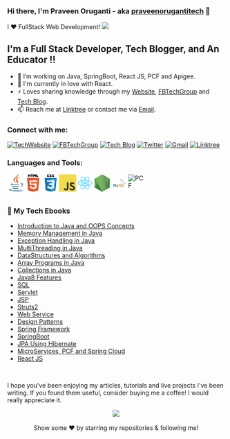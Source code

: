 
### Hi there, I'm Praveen Oruganti - aka [praveenorugantitech][GitHub] 👋

I ❤️ FullStack Web Development! <img height="64px" src="https://raw.githubusercontent.com/praveenorugantitech/praveenorugantitech/master/images/Developer.gif">

## I'm a Full Stack Developer, Tech Blogger, and An Educator !!
- 🔭 I’m working on Java, SpringBoot, React JS, PCF and Apigee.
- 🌱 I'm currently in love with React.
- ⚡ Loves sharing knowledge through my [Website], [FBTechGroup] and [Tech Blog].
- 📫 Reach me at [Linktree] or contact me via [Email].


### Connect with me:

[![TechWebsite](https://img.shields.io/badge/-TechWebsite-blue?style=flat-square&logo=Website&logoColor=white)](https://praveenorugantitech.firebaseapp.com)
[![FBTechGroup](https://img.shields.io/badge/-FBTechGroup-blue?style=flat-square&logo=facebook&logoColor=white)](https://www.facebook.com/groups/praveenorugantitech)
[![Tech Blog](https://img.shields.io/badge/-Blog-orange?style=flat-square&logo=blogger&logoColor=white)](https://praveenorugantitech.blogspot.com)
[![Twitter](https://img.shields.io/badge/-Twitter-blue?style=flat-square&logo=Twitter&logoColor=white)](https://twitter.com/praveenoruganti)
[![Gmail](https://img.shields.io/badge/-Gmail-red?style=flat-square&logo=Gmail&logoColor=white)](mailto:praveenorugantitech@gmail.com)
[![Linktree](https://img.shields.io/badge/-Linktree-green?style=flat-square&logo=Linktree&logoColor=white)](https://linktr.ee/praveenoruganti)

### Languages and Tools:

<img align="left" alt="JAVA" width="40px" src="https://raw.githubusercontent.com/github/explore/80688e429a7d4ef2fca1e82350fe8e3517d3494d/topics/java/java.png" />
<img align="left" alt="HTML5" width="40px" src="https://raw.githubusercontent.com/github/explore/80688e429a7d4ef2fca1e82350fe8e3517d3494d/topics/html/html.png" />
<img align="left" alt="CSS3" width="40px" src="https://raw.githubusercontent.com/github/explore/80688e429a7d4ef2fca1e82350fe8e3517d3494d/topics/css/css.png" />
<img align="left" alt="JavaScript" width="40px" src="https://raw.githubusercontent.com/github/explore/80688e429a7d4ef2fca1e82350fe8e3517d3494d/topics/javascript/javascript.png" />
<img align="left" alt="React" width="40px" src="https://raw.githubusercontent.com/github/explore/80688e429a7d4ef2fca1e82350fe8e3517d3494d/topics/react/react.png" />
<img align="left" alt="Node.js" width="40px" src="https://raw.githubusercontent.com/github/explore/80688e429a7d4ef2fca1e82350fe8e3517d3494d/topics/nodejs/nodejs.png" />
<img align="left" alt="MySQL" width="40px" src="https://raw.githubusercontent.com/github/explore/80688e429a7d4ef2fca1e82350fe8e3517d3494d/topics/mysql/mysql.png" />
<img align="left" alt="PCF" width="40px" src="https://avatars2.githubusercontent.com/u/5497370?s=200&v=4" />

<br/><br/><br/>


### 📕 My Tech Ebooks
- [Introduction to Java and OOPS Concepts](https://github.com/praveenorugantitech/praveenorugantitech-ebooks/raw/master/Java%20Introduction_OOPS%20Concepts.pdf)
- [Memory Management in Java](https://github.com/praveenorugantitech/praveenorugantitech-ebooks/raw/master/Java%20Memory%20Management.pdf)
- [Exception Handling in Java](https://github.com/praveenorugantitech/praveenorugantitech-ebooks/raw/master/Java%20Exception%20Handling.pdf)
- [MultiThreading in Java](https://github.com/praveenorugantitech/praveenorugantitech-ebooks/raw/master/Java%20MultiThreading.pdf)
- [DataStructures and Algorithms](https://github.com/praveenorugantitech/praveenorugantitech-ebooks/raw/master/DataStructures_Algorithms.pdf)
- [Array Programs in Java](https://github.com/praveenorugantitech/praveenorugantitech-ebooks/raw/master/Java%20Array%20Programs.pdf)
- [Collections in Java](https://github.com/praveenorugantitech/praveenorugantitech-ebooks/raw/master/Java%20Collections.pdf)
- [Java8 Features](https://github.com/praveenorugantitech/praveenorugantitech-ebooks/raw/master/Java8%20Features.pdf)
- [SQL](https://github.com/praveenorugantitech/praveenorugantitech-ebooks/raw/master/SQL.pdf)
- [Servlet](https://github.com/praveenorugantitech/praveenorugantitech-ebooks/raw/master/Servlet.pdf)
- [JSP](https://github.com/praveenorugantitech/praveenorugantitech-ebooks/raw/master/JSP.pdf)
- [Struts2](https://github.com/praveenorugantitech/praveenorugantitech-ebooks/raw/master/Struts2.pdf)
- [Web Service](https://github.com/praveenorugantitech/praveenorugantitech-ebooks/raw/master/Web%20Service.pdf)
- [Design Patterns](https://github.com/praveenorugantitech/praveenorugantitech-ebooks/raw/master/Design%20Patterns.pdf)
- [Spring Framework](https://github.com/praveenorugantitech/praveenorugantitech-ebooks/raw/master/Spring%20Framework.pdf)
- [SpringBoot](https://github.com/praveenorugantitech/praveenorugantitech-ebooks/raw/master/SpringBoot.pdf)
- [JPA Using Hibernate](https://github.com/praveenorugantitech/praveenorugantitech-ebooks/raw/master/JPAUsingHibernate.pdf)
- [MicroServices, PCF and Spring Cloud](https://github.com/praveenorugantitech/praveenorugantitech-ebooks/raw/master/MicroServices_PCF_Spring%20Cloud.pdf)
- [React JS](https://github.com/praveenorugantitech/praveenorugantitech-ebooks/raw/master/React%20JS.pdf)

[Linktree]: https://linktr.ee/praveenoruganti
[Website]: https://praveenorugantitech.firebaseapp.com
[Tech Blog]: https://praveenorugantitech.blogspot.com
[FBTechGroup]: https://www.facebook.com/groups/praveenorugantitech
[Twitter]: https://twitter.com/praveenoruganti
[Instagram]: https://instagram.com/praveenorugantitech
[Email]: mailto:praveenorugantitech@gmail.com
[GitHub]: https://github.com/praveenorugantitech
<br/>

I hope you've been enjoying my articles, tutorials and live projects I've been writing. If you found them useful, consider buying me a coffee! I would really appreciate it.
<div align="center">
<a href="https://www.buymeacoffee.com/praveenoruganti" target="_blank"> <img src="https://cdn.buymeacoffee.com/buttons/default-yellow.png" ></a>
</div>
<div align="center">

Show some ❤️ by starring my repositories & following me!

</div>
